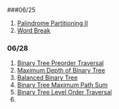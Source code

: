 ###06/25
1. [Palindrome Partitioning II](http://www.lintcode.com/en/problem/palindrome-partitioning-ii/)
2. [Word Break](http://www.lintcode.com/en/problem/word-break/)


### 06/28
1. [Binary Tree Preorder Traversal](http://www.lintcode.com/en/problem/binary-tree-preorder-traversal/#)
2. [Maximum Depth of Binary Tree](http://www.lintcode.com/en/problem/maximum-depth-of-binary-tree/#)
3. [Balanced Binary Tree](http://www.lintcode.com/en/problem/balanced-binary-tree/)
4. [Binary Tree Maximum Path Sum](http://www.lintcode.com/en/problem/binary-tree-maximum-path-sum/)
5. [Binary Tree Level Order Traversal](http://www.lintcode.com/en/problem/binary-tree-level-order-traversal/#)
6. 
